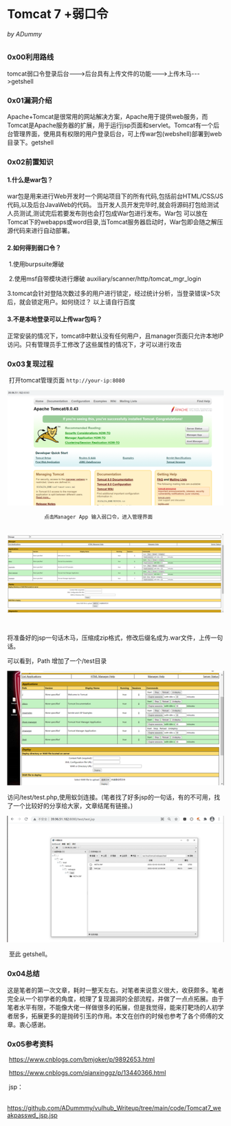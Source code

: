 # Tomcat 7 +弱口令 

###### 																																					by ADummy

### 0x00利用路线	

​			tomcat弱口令登录后台--->后台具有上传文件的功能--->上传木马--->getshell

### 0x01漏洞介绍

​			Apache+Tomcat是很常用的网站解决方案，Apache用于提供web服务，而Tomcat是Apache服务器的扩展，用于运行jsp页面和servlet。Tomcat有一个后台管理界面，使用具有权限的用户登录后台，可上传war包(webshell)部署到web目录下。getshell

### 0x02前置知识

#### 			1.什么是war包？

​				war包是用来进行Web开发时一个网站项目下的所有代码,包括前台HTML/CSS/JS代码,以及后台JavaWeb的代码。 当开发人员开发完毕时,就会将源码打包给测试人员测试,测试完后若要发布则也会打包成War包进行发布。War包 可以放在Tomcat下的webapps或word目录,当Tomcat服务器启动时，War包即会随之解压源代码来进行自动部署。

#### 			2.如何得到弱口令？

​				1.使用burpsuite爆破

​				2.使用msf自带模块进行爆破   auxiliary/scanner/http/tomcat_mgr_login

​				3.tomcat会针对登陆次数过多的用户进行锁定，经过统计分析，当登录错误>5次后，就会锁定用户。如何绕过？         以上请自行百度

#### 			3.不是本地登录可以上传war包吗？

​				正常安装的情况下，tomcat8中默认没有任何用户，且manager页面只允许本地IP访问。只有管理员手工修改了这些属性的情况下，才可以进行攻击

### 0x03复现过程

​				打开tomcat管理页面 `http://your-ip:8080`



![Tomcat 7_weakpasswd_1](https://github.com/ADummmy/vulhub_Writeup/blob/main/src/Tomcat7_weakpasswd_1.jpg)

 				点击Manager App 输入弱口令，进入管理界面

​		![Tomcat 7_weakpasswd_2](https://github.com/ADummmy/vulhub_Writeup/blob/main/src/Tomcat7_weakpasswd_2.png)

​				

​				将准备好的jsp一句话木马，压缩成zip格式，修改后缀名成为.war文件，上传一句话。

可以看到，Path 增加了一个/test目录

![Tomcat 7_weakpasswd_3](https://github.com/ADummmy/vulhub_Writeup/blob/main/src/Tomcat7_weakpasswd_3.jpg)

​			访问/test/test.php,使用蚁剑连接。(笔者找了好多jsp的一句话，有的不可用，找了一个比较好的分享给大家，文章结尾有链接。)

![Tomcat 7_weakpasswd_4](https://github.com/ADummmy/vulhub_Writeup/blob/main/src//Tomcat7_weakpasswd_4.jpg)

​				至此 getshell。

### 0x04总结

​			这是笔者的第一次文章，耗时一整天左右。对笔者来说意义很大，收获颇多。笔者完全从一个初学者的角度，梳理了复现漏洞的全部流程，并做了一点点拓展。由于笔者水平有限，不能像大佬一样做很多的拓展，但是我觉得，能来打靶场的人初学者居多，拓展更多的是抛砖引玉的作用。本文在创作的时候也参考了各个师傅的文章。衷心感谢。

### 0x05参考资料

​			https://www.cnblogs.com/bmjoker/p/9892653.html

​			https://www.cnblogs.com/qianxinggz/p/13440366.html

​		jsp：

​			https://github.com/ADummmy/vulhub_Writeup/tree/main/code/Tomcat7_weakpasswd_jsp.jsp

